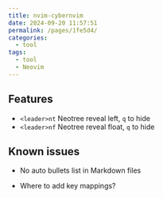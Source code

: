 ```yaml
---
title: nvim-cybernvim
date: 2024-09-20 11:57:51
permalink: /pages/1fe5d4/
categories: 
  - tool
tags: 
  - tool
  - Neovim
---
```



## Features

- `<leader>nt` Neotree reveal left, `q` to hide
- `<leader>nf` Neotree reveal float, `q` to hide

## Known issues

- No auto bullets list in Markdown files
- Where to add key mappings?

